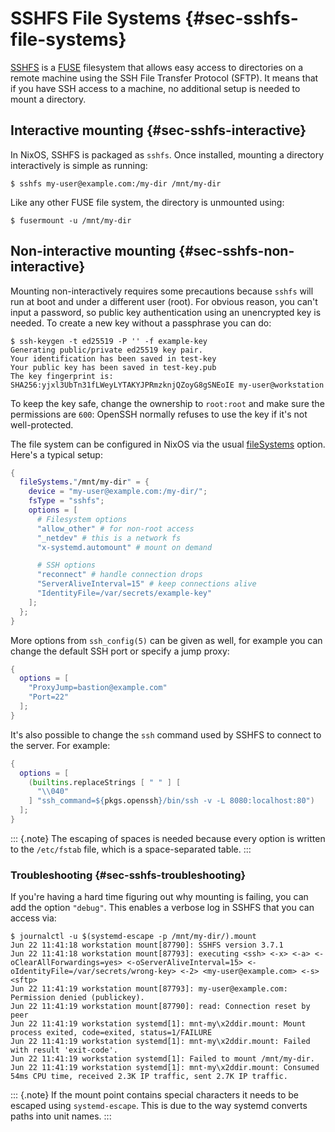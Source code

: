 # SSHFS File Systems {#sec-sshfs-file-systems}

[SSHFS][sshfs] is a [FUSE][fuse] filesystem that allows easy access to directories on a remote machine using the SSH File Transfer Protocol (SFTP).
It means that if you have SSH access to a machine, no additional setup is needed to mount a directory.

[sshfs]: https://github.com/libfuse/sshfs
[fuse]: https://en.wikipedia.org/wiki/Filesystem_in_Userspace

## Interactive mounting {#sec-sshfs-interactive}

In NixOS, SSHFS is packaged as `sshfs`.
Once installed, mounting a directory interactively is simple as running:
```ShellSession
$ sshfs my-user@example.com:/my-dir /mnt/my-dir
```
Like any other FUSE file system, the directory is unmounted using:
```ShellSession
$ fusermount -u /mnt/my-dir
```

## Non-interactive mounting {#sec-sshfs-non-interactive}

Mounting non-interactively requires some precautions because `sshfs` will run at boot and under a different user (root).
For obvious reason, you can't input a password, so public key authentication using an unencrypted key is needed.
To create a new key without a passphrase you can do:
```ShellSession
$ ssh-keygen -t ed25519 -P '' -f example-key
Generating public/private ed25519 key pair.
Your identification has been saved in test-key
Your public key has been saved in test-key.pub
The key fingerprint is:
SHA256:yjxl3UbTn31fLWeyLYTAKYJPRmzknjQZoyG8gSNEoIE my-user@workstation
```
To keep the key safe, change the ownership to `root:root` and make sure the permissions are `600`:
OpenSSH normally refuses to use the key if it's not well-protected.

The file system can be configured in NixOS via the usual [fileSystems](#opt-fileSystems) option.
Here's a typical setup:
```nix
{
  fileSystems."/mnt/my-dir" = {
    device = "my-user@example.com:/my-dir/";
    fsType = "sshfs";
    options = [
      # Filesystem options
      "allow_other" # for non-root access
      "_netdev" # this is a network fs
      "x-systemd.automount" # mount on demand

      # SSH options
      "reconnect" # handle connection drops
      "ServerAliveInterval=15" # keep connections alive
      "IdentityFile=/var/secrets/example-key"
    ];
  };
}
```
More options from `ssh_config(5)` can be given as well, for example you can change the default SSH port or specify a jump proxy:
```nix
{
  options = [
    "ProxyJump=bastion@example.com"
    "Port=22"
  ];
}
```
It's also possible to change the `ssh` command used by SSHFS to connect to the server.
For example:
```nix
{
  options = [
    (builtins.replaceStrings [ " " ] [
      "\\040"
    ] "ssh_command=${pkgs.openssh}/bin/ssh -v -L 8080:localhost:80")
  ];
}
```

::: {.note}
The escaping of spaces is needed because every option is written to the `/etc/fstab` file, which is a space-separated table.
:::

### Troubleshooting {#sec-sshfs-troubleshooting}

If you're having a hard time figuring out why mounting is failing, you can add the option `"debug"`.
This enables a verbose log in SSHFS that you can access via:
```ShellSession
$ journalctl -u $(systemd-escape -p /mnt/my-dir/).mount
Jun 22 11:41:18 workstation mount[87790]: SSHFS version 3.7.1
Jun 22 11:41:18 workstation mount[87793]: executing <ssh> <-x> <-a> <-oClearAllForwardings=yes> <-oServerAliveInterval=15> <-oIdentityFile=/var/secrets/wrong-key> <-2> <my-user@example.com> <-s> <sftp>
Jun 22 11:41:19 workstation mount[87793]: my-user@example.com: Permission denied (publickey).
Jun 22 11:41:19 workstation mount[87790]: read: Connection reset by peer
Jun 22 11:41:19 workstation systemd[1]: mnt-my\x2ddir.mount: Mount process exited, code=exited, status=1/FAILURE
Jun 22 11:41:19 workstation systemd[1]: mnt-my\x2ddir.mount: Failed with result 'exit-code'.
Jun 22 11:41:19 workstation systemd[1]: Failed to mount /mnt/my-dir.
Jun 22 11:41:19 workstation systemd[1]: mnt-my\x2ddir.mount: Consumed 54ms CPU time, received 2.3K IP traffic, sent 2.7K IP traffic.
```

::: {.note}
If the mount point contains special characters it needs to be escaped using `systemd-escape`.
This is due to the way systemd converts paths into unit names.
:::
